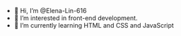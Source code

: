 - 👋 Hi, I’m @Elena-Lin-616
- 👀 I’m interested in front-end development.
- 🌱 I’m currently learning HTML and CSS and JavaScript


<!---
Elena-Lin-616/Elena-Lin-616 is a ✨ special ✨ repository because its `README.md` (this file) appears on your GitHub profile.
You can click the Preview link to take a look at your changes.
--->

